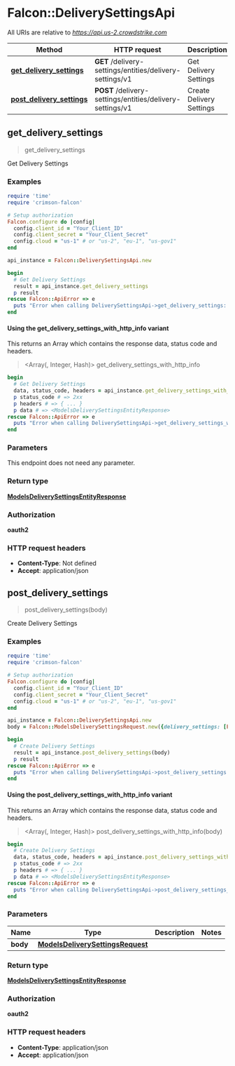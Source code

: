# Falcon::DeliverySettingsApi

All URIs are relative to *https://api.us-2.crowdstrike.com*

| Method | HTTP request | Description |
| ------ | ------------ | ----------- |
| [**get_delivery_settings**](DeliverySettingsApi.md#get_delivery_settings) | **GET** /delivery-settings/entities/delivery-settings/v1 | Get Delivery Settings |
| [**post_delivery_settings**](DeliverySettingsApi.md#post_delivery_settings) | **POST** /delivery-settings/entities/delivery-settings/v1 | Create Delivery Settings |


## get_delivery_settings

> <ModelsDeliverySettingsEntityResponse> get_delivery_settings

Get Delivery Settings

### Examples

```ruby
require 'time'
require 'crimson-falcon'

# Setup authorization
Falcon.configure do |config|
  config.client_id = "Your_Client_ID"
  config.client_secret = "Your_Client_Secret"
  config.cloud = "us-1" # or "us-2", "eu-1", "us-gov1"
end

api_instance = Falcon::DeliverySettingsApi.new

begin
  # Get Delivery Settings
  result = api_instance.get_delivery_settings
  p result
rescue Falcon::ApiError => e
  puts "Error when calling DeliverySettingsApi->get_delivery_settings: #{e}"
end
```

#### Using the get_delivery_settings_with_http_info variant

This returns an Array which contains the response data, status code and headers.

> <Array(<ModelsDeliverySettingsEntityResponse>, Integer, Hash)> get_delivery_settings_with_http_info

```ruby
begin
  # Get Delivery Settings
  data, status_code, headers = api_instance.get_delivery_settings_with_http_info
  p status_code # => 2xx
  p headers # => { ... }
  p data # => <ModelsDeliverySettingsEntityResponse>
rescue Falcon::ApiError => e
  puts "Error when calling DeliverySettingsApi->get_delivery_settings_with_http_info: #{e}"
end
```

### Parameters

This endpoint does not need any parameter.

### Return type

[**ModelsDeliverySettingsEntityResponse**](ModelsDeliverySettingsEntityResponse.md)

### Authorization

**oauth2**

### HTTP request headers

- **Content-Type**: Not defined
- **Accept**: application/json


## post_delivery_settings

> <ModelsDeliverySettingsEntityResponse> post_delivery_settings(body)

Create Delivery Settings

### Examples

```ruby
require 'time'
require 'crimson-falcon'

# Setup authorization
Falcon.configure do |config|
  config.client_id = "Your_Client_ID"
  config.client_secret = "Your_Client_Secret"
  config.cloud = "us-1" # or "us-2", "eu-1", "us-gov1"
end

api_instance = Falcon::DeliverySettingsApi.new
body = Falcon::ModelsDeliverySettingsRequest.new({delivery_settings: [Falcon::ModelsDeliverySettingsInput.new({delivery_cadence: 'delivery_cadence_example', delivery_type: 'delivery_type_example'})]}) # ModelsDeliverySettingsRequest | 

begin
  # Create Delivery Settings
  result = api_instance.post_delivery_settings(body)
  p result
rescue Falcon::ApiError => e
  puts "Error when calling DeliverySettingsApi->post_delivery_settings: #{e}"
end
```

#### Using the post_delivery_settings_with_http_info variant

This returns an Array which contains the response data, status code and headers.

> <Array(<ModelsDeliverySettingsEntityResponse>, Integer, Hash)> post_delivery_settings_with_http_info(body)

```ruby
begin
  # Create Delivery Settings
  data, status_code, headers = api_instance.post_delivery_settings_with_http_info(body)
  p status_code # => 2xx
  p headers # => { ... }
  p data # => <ModelsDeliverySettingsEntityResponse>
rescue Falcon::ApiError => e
  puts "Error when calling DeliverySettingsApi->post_delivery_settings_with_http_info: #{e}"
end
```

### Parameters

| Name | Type | Description | Notes |
| ---- | ---- | ----------- | ----- |
| **body** | [**ModelsDeliverySettingsRequest**](ModelsDeliverySettingsRequest.md) |  |  |

### Return type

[**ModelsDeliverySettingsEntityResponse**](ModelsDeliverySettingsEntityResponse.md)

### Authorization

**oauth2**

### HTTP request headers

- **Content-Type**: application/json
- **Accept**: application/json

